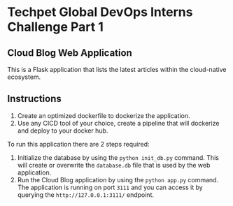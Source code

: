# Techpet Global DevOps Interns Challenge Part 1 
## Cloud Blog Web Application

This is a Flask application that lists the latest articles within the cloud-native ecosystem.

## Instructions
1. Create an optimized dockerfile to dockerize the application.
2. Use any CICD tool of your choice, create a pipeline that will dockerize and deploy to your docker hub.

To run this application there are 2 steps required:

1. Initialize the database by using the `python init_db.py` command. This will create or overwrite the `database.db` file that is used by the web application.
2.  Run the Cloud Blog application by using the `python app.py` command. The application is running on port `3111` and you can access it by querying the `http://127.0.0.1:3111/` endpoint.
